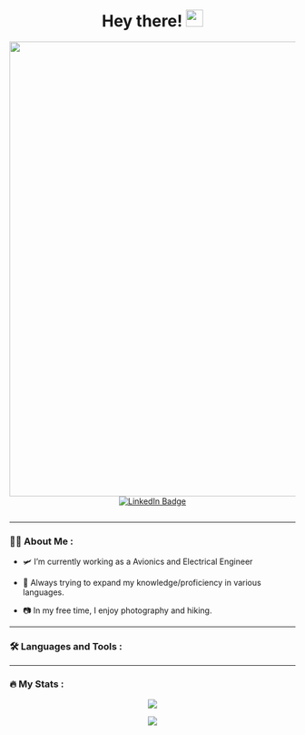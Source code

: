 <div align="center">
  <h1>
    Hey there!
    <img src="https://media.giphy.com/media/hvRJCLFzcasrR4ia7z/giphy.gif" width="30px"/>
  </h1>
</div>

<div id="header" align="center">
  <img src="https://media.giphy.com/media/v1.Y2lkPTc5MGI3NjExc29nYzM1cTJkcjZ0eThoNTdjbDdxMDl1OTBuYW13NmxuamtoYmQwaSZlcD12MV9pbnRlcm5hbF9naWZfYnlfaWQmY3Q9Zw/Qgfz2N36MgUBG/giphy.gif" width="800" />
</div>

<div id="badges" align="center">
  <a href="your-linkedin-URL">
    <img src="https://img.shields.io/badge/LinkedIn-blue?style=for-the-badge&logo=linkedin&logoColor=white" alt="LinkedIn Badge"/>
  </a>
</div>

<p align="center">
<img src="https://komarev.com/ghpvc/?username=fignewt&style=flat-square&color=blue" alt=""/>
</p>

---

### :technologist: About Me :

- :small_airplane: I’m currently working as a Avionics and Electrical Engineer

- :seedling: Always trying to expand my knowledge/proficiency in various languages.

- :camera: In my free time, I enjoy photography and hiking.

---

### :hammer_and_wrench: Languages and Tools :

---

### :fire: My Stats :
<p align="center">
  <a href="https://git.io/streak-stats">
    <img src="http://github-readme-streak-stats.herokuapp.com?user=fignewt&theme=dark&background=000000" />
  </a>
</p>

<p align="center">
  <a href="https://github.com/anuraghazra/github-readme-stats">
    <img src="https://github-readme-stats.vercel.app/api/top-langs/?username=fignewt&layout=compact&theme=vision-friendly-dark" />
  </a>
</p>

<!---
fignewt/fignewt is a ✨ special ✨ repository because its `README.md` (this file) appears on your GitHub profile.
You can click the Preview link to take a look at your changes.
--->
